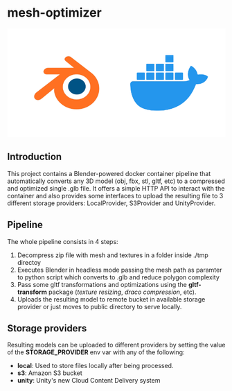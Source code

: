 # mesh-optimizer

![Blender and Docker](./cover.png)

## Introduction

This project contains a Blender-powered docker container pipeline that automatically converts any 3D model (obj, fbx, stl, gltf, etc) to a compressed and optimized single .glb file.
It offers a simple HTTP API to interact with the container and also provides some interfaces to upload the resulting file to 3 different storage providers: LocalProvider, S3Provider and UnityProvider.

## Pipeline

The whole pipeline consists in 4 steps:

1. Decompress zip file with mesh and textures in a folder inside ./tmp directoy
2. Executes Blender in headless mode passing the mesh path as paramter to python script which converts to .glb and reduce polygon complexity
3. Pass some gltf transformations and optimizations using the **gltf-transform** package (*texture resizing*, *draco compression*, etc).
4. Uploads the resulting model to remote bucket in available storage provider or just moves to public directory to serve locally.

## Storage providers

Resulting models can be uploaded to different providers by setting the value of the **STORAGE_PROVIDER** env var with any of the following:

- **local**: Used to store files locally after being processed.
- **s3**: Amazon S3 bucket
- **unity**: Unity's new Cloud Content Delivery system

